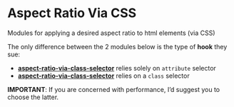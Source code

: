 # Aspect Ratio Via CSS
Modules for applying a desired aspect ratio to html elements (via CSS)

The only difference between the 2 modules below is the type of **hook** they sue:

   * **[aspect-ratio-via-class-selector](https://github.com/thierryk/aspect-ratio-via-css/tree/master/aspect-ratio-via-attribute-selector)** relies solely on `attribute` selector
   * **[aspect-ratio-via-class-selector](https://github.com/thierryk/aspect-ratio-via-css/tree/master/aspect-ratio-via-class-selector)** relies on a `class` selector

**IMPORTANT**: If you are concerned with performance, I’d suggest you to choose the latter. 
